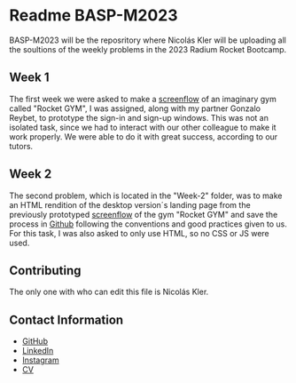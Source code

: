 # Readme BASP-M2023
BASP-M2023 will be the reposritory where Nicolás Kler will be uploading all the soultions of the weekly problems in the 2023 Radium Rocket Bootcamp.
## Week 1
The first week we were asked to make a [screenflow](https://www.figma.com/file/JOzMQRmG7afMoeyk5FQtPy/BaSP-m2023-Megarocket-rave?node-id=701-367&t=UC4KnK1OJbE01i3y-0) of an imaginary gym called "Rocket GYM", I was assigned, along with my partner Gonzalo Reybet, to prototype the sign-in and sign-up windows. This was not an isolated task, since we had to interact with our other colleague to make it work properly. We were able to do it with great success, according to our tutors.
## Week 2
The second problem, which is located in the "Week-2" folder, was to make an HTML rendition of the desktop version´s landing page from the previously prototyped [screenflow](https://www.figma.com/file/JOzMQRmG7afMoeyk5FQtPy/BaSP-m2023-Megarocket-rave?node-id=701-367&t=UC4KnK1OJbE01i3y-0) of the gym "Rocket GYM" and save the process in [Github](https://github.com/NicolasKler/BaSP-M2023) following the conventions and good practices given to us. For this task, I was also asked to only use HTML, so no CSS or JS were used.

## Contributing
The only one with who can edit this file is Nicolás Kler.

## Contact Information

- [GitHub](https://github.com/NicolasKler/)
- [LinkedIn](https://www.linkedin.com/in/nicol%C3%A1s-kler-078739227/)
- [Instagram](https://www.instagram.com/klerjnicolas/)
- [CV](https://nicolasklercv.github.io/NicolasKlerCV/)


